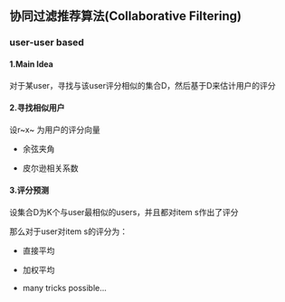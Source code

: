 ## 协同过滤推荐算法(Collaborative Filtering)

### user-user based

#### 1.Main Idea

对于某user，寻找与该user评分相似的集合D，然后基于D来估计用户的评分



#### 2.寻找相似用户

设r~x~ 为用户的评分向量

* 余弦夹角

* 皮尔逊相关系数


#### 3.评分预测

设集合D为K个与user最相似的users，并且都对item s作出了评分

那么对于user对item s的评分为：

* 直接平均



* 加权平均



* many tricks possible...



